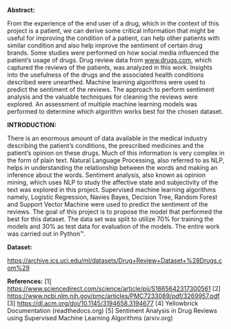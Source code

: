 **Abstract:**

From the experience of the end user of a drug, which in the context of this project is a patient, we can derive some critical information that might be useful for improving the condition of a patient, can help other patients with similar condition and also help improve the sentiment of certain drug brands. Some studies were performed on how social media influenced the patient’s usage of drugs. Drug review data from www.drugs.com, which captured the reviews of the patients, was analyzed in this work. Insights into the usefulness of the drugs and the associated health conditions described were unearthed. Machine learning algorithms were used to predict the sentiment of the reviews. The approach to perform sentiment analysis and the valuable techniques for cleaning the reviews were explored. An assessment of multiple machine learning models was performed to determine which algorithm works best for the chosen dataset.

**INTRODUCTION:**

There is an enormous amount of data available in the medical industry describing the patient’s conditions, the prescribed medicines and the patient’s opinion on these drugs. Much of this information is very complex in the form of plain text. Natural Language Processing, also referred to as NLP, helps in understanding the relationship between the words and making an inference about the words. Sentiment analysis, also known as opinion mining, which uses NLP to study the affective state and subjectivity of the text was explored in this project. Supervised machine learning algorithms namely, Logistic Regression, Navies Bayes, Decision Tree, Random Forest and Support Vector Machine were used to predict the sentiment of the reviews. The goal of this project is to propose the model that performed the best for this dataset. The data set was split to utilize 70% for training the models and 30% as test data for evaluation of the models. The entire work was carried out in Python™.

**Dataset:**

https://archive.ics.uci.edu/ml/datasets/Drug+Review+Dataset+%28Drugs.com%29

**References:**
[1] https://www.sciencedirect.com/science/article/pii/S1665642317300561
[2] https://www.ncbi.nlm.nih.gov/pmc/articles/PMC7233089/pdf/3269957.pdf
[3] https://dl.acm.org/doi/10.1145/3194658.3194677
[4] Yellowbrick Documentation (readthedocs.org)
[5] Sentiment Analysis in Drug Reviews using Supervised Machine Learning Algorithms (arxiv.org)
